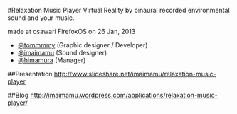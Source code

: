 #Relaxation Music Player
Virtual Reality by binaural recorded environmental sound and your music.

made at osawari FirefoxOS on 26 Jan, 2013

* [@tommmmy](https://twitter.com/tommmmy) (Graphic designer / Developer)
* [@imaimamu](https://twitter.com/imaimamu) (Sound designer) 
* [@himamura](https://twitter.com/himamura) (Manager)

##Presentation
http://www.slideshare.net/imaimamu/relaxation-music-player

##Blog
http://imaimamu.wordpress.com/applications/relaxation-music-player/